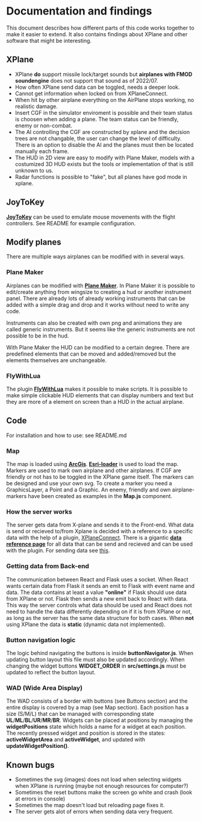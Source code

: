 # Documentation and findings
This document describes how different parts of this code works together to make it easier to extend.
It also contains findings about XPlane and other software that might be interesting.

## XPlane
- XPlane **do** support missile lock/target sounds but **airplanes with FMOD soundengine** does not support that sound as of 2022/07.
- How often XPlane send data can be toggled, needs a deeper look.
- Cannot get information when locked on from XPlaneConnect.
- When hit by other airplane everything on the AirPlane stops working, no realistic damage.
- Insert CGF in the simulator enviroment is possible and their team status is choosen when adding a plane. The team status can be friendly, enemy or non-combat.
- The AI controlling the CGF are constructed by xplane and the decision trees are not changable, the user can change the level of difficulty. There is an option to disable the AI and the planes must then be located manually each frame.
- The HUD in 2D view are easy to modify with Plane Maker, models with a costumized 3D HUD exists but the tools or implementation of that is still unknown to us.
- Radar functions is possible to "fake", but all planes have god mode in xplane.

## JoyToKey
**[JoyToKey](https://joytokey.net/en/)** can be used to emulate mouse movements with the flight controllers.
See README for example configuration.

## Modify planes
There are multiple ways airplanes can be modified with in several ways.

### Plane Maker
Airplanes can be modified with **[Plane Maker](https://developer.x-plane.com/manuals/planemaker/)**. In Plane Maker it is possible to
edit/create anything from wingsize to creating a hud or another instrument panel. There are already lots of already working instruments
that can be added with a simple drag and drop and it works without need to write any code.

Instruments can also be created with own png and animations they are called generic instruments. But it seems like the generic instruments are not possible to be in the hud.

With Plane Maker the HUD can be modified to a certain degree. There are predefined elements
that can be moved and added/removed but the elements themselves are unchangeable.

### FlyWithLua
The plugin **[FlyWithLua](https://github.com/X-Friese/FlyWithLua)** makes it possible to make scripts. It is possible to make simple clickable HUD elements that can display numbers and text but they are more of a element on screen than a HUD in the actual airplane.

## Code
For installation and how to use: see README.md

### Map
The map is loaded using **[ArcGis](https://developers.arcgis.com/javascript/latest/api-reference/)**. **[Esri-loader](https://github.com/Esri/esri-loader)** is used to load the map. Markers are used to mark own
airplane and other airplanes. If CGF are friendly or not has to be toggled in the XPlane game itself.
The markers can be designed and use your own svg.
To create a marker you need a GraphicsLayer, a Point and a Graphic.
An enemy, friendly and own airplane-markers have been created as examples in the **Map.js** component.

### How the server works
The server gets data from X-plane and sends it to the Front-end. What data is send or recieved to/from Xplane
is decided with a reference to a specific data with the help of a plugin, [XPlaneConnect](https://github.com/nasa/XPlaneConnect).
There is a gigantic **[data reference page](https://developer.x-plane.com/datarefs/)** for all data that can be send and recieved and can be used with the plugin. For sending data see [this](#Getting-data-from-Back-end).

### Getting data from Back-end
The communication between React and Flask uses a socket. When React wants certain data from Flask it sends an emit to Flask
with event name and data. The data contains at least a value **"online"** if Flask should use data from XPlane or not.
Flask then sends a new emit back to React with data. This way the server controls what data should be used and React does
not need to handle the data differently depending on if it is from XPlane or not, as long as the server has the same data
structure for both cases. When **not** using XPlane the data is **static** (dynamic data not implemented).

### Button navigation logic
The logic behind navigating the buttons is inside **buttonNavigator.js**. When updating button layout this file must also be updated accordingly. When changing the widget buttons **WIDGET_ORDER** in **src/settings.js** must be updated to reflect the button layout.

### WAD (Wide Area Display)
The WAD consists of a border with buttons (see Buttons section) and the entire display is covered by a map (see Map section).
Each position has a size (S/M/L) that can be managed with corresponding state **UL**/**ML**/**BL**/**UR**/**MR**/**BR**.
Widgets can be placed at positions by managing the **widgetPositions** state which holds a name for a widget at each position.
The recently pressed widget and position is stored in the states: **activeWidgetArea** and **activeWidget**, and updated with
**updateWidgetPosition()**.

## Known bugs
- Sometimes the svg (images) does not load when selecting widgets when XPlane is running (maybe not enough resources for computer?)
- Sometimes the reset buttons make the screen go white and crash (look at errors in console)
- Sometimes the map doesn't load but reloading page fixes it.
- The server gets alot of errors when sending data very frequent.